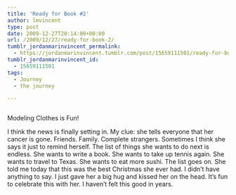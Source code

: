 ```yaml
---
title: 'Ready for Book #2'
author: lmvincent
type: post
date: 2009-12-27T20:14:00+00:00
url: /2009/12/27/ready-for-book-2/
tumblr_jordanmarinvincent_permalink:
  - https://jordanmarinvincent.tumblr.com/post/15659111501/ready-for-book-2
tumblr_jordanmarinvincent_id:
  - 15659111501
tags:
  - Journey
  - the journey

---
```

<a href="https://www.flickr.com/photos/larryvincent/4219292339/" title="photo sharing" target="_blank" rel="noopener"><img src="https://farm5.static.flickr.com/4071/4219292339_839dde407e_m.jpg" alt="" /></a>

Modeling Clothes is Fun!

I think the news is finally setting in. My clue: she tells everyone that her cancer is gone. Friends. Family. Complete strangers. Sometimes I think she says it just to remind herself. The list of things she wants to do next is endless. She wants to write a book. She wants to take up tennis again. She wants to travel to Texas. She wants to eat more sushi. The list goes on. She told me today that this was the best Christmas she ever had. I didn&rsquo;t have anything to say. I just gave her a big hug and kissed her on the head. It&rsquo;s fun to celebrate this with her. I haven&rsquo;t felt this good in years.

<div class="blogger-post-footer">
  <img loading="lazy" width="1" height="1" src="https://blogger.googleusercontent.com/tracker/9039099668816362935-3611654203855117422?l=jordansjourney2.blogspot.com" alt="" />
</div>